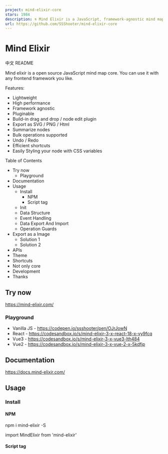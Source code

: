```yaml
---
project: mind-elixir-core
stars: 1984
description: ⚗ Mind Elixir is a JavaScript, framework-agnostic mind map core.
url: https://github.com/SSShooter/mind-elixir-core
---
```


Mind Elixir
===========

中文 README

Mind elixir is a open source JavaScript mind map core. You can use it with any frontend framework you like.

Features:

-   Lightweight
-   High performance
-   Framework agnostic
-   Pluginable
-   Build-in drag and drop / node edit plugin
-   Export as SVG / PNG / Html
-   Summarize nodes
-   Bulk operations supported
-   Undo / Redo
-   Efficient shortcuts
-   Easily Styling your node with CSS variables

Table of Contents

-   Try now
    -   Playground
-   Documentation
-   Usage
    -   Install
        -   NPM
        -   Script tag
    -   Init
    -   Data Structure
    -   Event Handling
    -   Data Export And Import
    -   Operation Guards
-   Export as a Image
    -   Solution 1
    -   Solution 2
-   APIs
-   Theme
-   Shortcuts
-   Not only core
-   Development
-   Thanks

Try now
-------

https://mind-elixir.com/

### Playground

-   Vanilla JS - https://codepen.io/ssshooter/pen/OJrJowN
-   React - https://codesandbox.io/s/mind-elixir-3-x-react-18-x-vy9fcq
-   Vue3 - https://codesandbox.io/s/mind-elixir-3-x-vue3-lth484
-   Vue2 - https://codesandbox.io/s/mind-elixir-3-x-vue-2-x-5kdfjp

Documentation
-------------

https://docs.mind-elixir.com/

Usage
-----

### Install

#### NPM

npm i mind-elixir -S

import MindElixir from 'mind-elixir'

#### Script tag

<script type\="module" src\="https://cdn.jsdelivr.net/npm/mind-elixir/dist/MindElixir.js"\></script\>

### Init

<div id\="map"\></div\>
<style\>
  #map {
    height: 500px;
    width: 100%;
  }
</style\>

**Breaking Change** since 1.0.0, `data` should be passed to `init()`, not `options`.

import MindElixir from 'mind-elixir'
import example from 'mind-elixir/dist/example1'

let options \= {
  el: '#map', // or HTMLDivElement
  direction: MindElixir.LEFT,
  draggable: true, // default true
  contextMenu: true, // default true
  toolBar: true, // default true
  nodeMenu: true, // default true
  keypress: true, // default true
  locale: 'en', // \[zh\_CN,zh\_TW,en,ja,pt,ru\] waiting for PRs
  overflowHidden: false, // default false
  mainLinkStyle: 2, // \[1,2\] default 1
  mouseSelectionButton: 0, // 0 for left button, 2 for right button, default 0
  contextMenuOption: {
    focus: true,
    link: true,
    extend: \[
      {
        name: 'Node edit',
        onclick: () \=> {
          alert('extend menu')
        },
      },
    \],
  },
  before: {
    insertSibling(el, obj) {
      return true
    },
    async addChild(el, obj) {
      await sleep()
      return true
    },
  },
}

let mind \= new MindElixir(options)

mind.install(plugin) // install your plugin

// create new map data
const data \= MindElixir.new('new topic')
// or \`example\`
// or the data return from \`.getData()\`
mind.init(data)

// get a node
MindElixir.E('node-id')

### Data Structure

// whole node data structure up to now
const nodeData \= {
  topic: 'node topic',
  id: 'bd1c24420cd2c2f5',
  style: { fontSize: '32', color: '#3298db', background: '#ecf0f1' },
  expanded: true,
  parent: null,
  tags: \['Tag'\],
  icons: \['😀'\],
  hyperLink: 'https://github.com/ssshooter/mind-elixir-core',
  image: {
    url: 'https://raw.githubusercontent.com/ssshooter/mind-elixir-core/master/images/logo2.png', // required
    // you need to query the height and width of the image and calculate the appropriate value to display the image
    height: 90, // required
    width: 90, // required
  },
  children: \[
    {
      topic: 'child',
      id: 'xxxx',
      // ...
    },
  \],
}

### Event Handling

mind.bus.addListener('operation', operation \=> {
  console.log(operation)
  // return {
  //   name: action name,
  //   obj: target object
  // }

  // name: \[insertSibling|addChild|removeNode|beginEdit|finishEdit\]
  // obj: target

  // name: moveNode
  // obj: {from:target1,to:target2}
})

mind.bus.addListener('selectNode', node \=> {
  console.log(node)
})

mind.bus.addListener('expandNode', node \=> {
  console.log('expandNode: ', node)
})

### Data Export And Import

// data export
const data \= mind.getData() // javascript object, see src/example.js
mind.getDataString() // stringify object
mind.getDataMd() // markdown

// data import
// initiate
let mind \= new MindElixir(options)
mind.init(data)
// data update
mind.refresh(data)

### Operation Guards

let mind \= new MindElixir({
  // ...
  before: {
    insertSibling(el, obj) {
      console.log(el, obj)
      if (this.currentNode.nodeObj.parent.root) {
        return false
      }
      return true
    },
    async addChild(el, obj) {
      await sleep()
      if (this.currentNode.nodeObj.parent.root) {
        return false
      }
      return true
    },
  },
})

Export as a Image
-----------------

### Solution 1

const mind \= {
  /\*\* mind elixir instance \*/
}
const downloadPng \= async () \=> {
  const blob \= await mind.exportPng() // Get a Blob!
  if (!blob) return
  const url \= URL.createObjectURL(blob)
  const a \= document.createElement('a')
  a.href \= url
  a.download \= 'filename.png'
  a.click()
  URL.revokeObjectURL(url)
}

### Solution 2

Install `@ssshooter/modern-screenshot`, then:

import { domToPng } from '@ssshooter/modern-screenshot'

const download \= async () \=> {
  const dataUrl \= await domToPng(mind.nodes, {
    onCloneNode: node \=> {
      const n \= node as HTMLDivElement
      n.style.position \= ''
      n.style.top \= ''
      n.style.left \= ''
      n.style.bottom \= ''
      n.style.right \= ''
    },
    padding: 300,
    quality: 1,
  })
  const link \= document.createElement('a')
  link.download \= 'screenshot.png'
  link.href \= dataUrl
  link.click()
}

APIs
----

https://github.com/ssshooter/mind-elixir-core/blob/master/api/mind-elixir.api.md

Theme
-----

const options \= {
  // ...
  theme: {
    name: 'Dark',
    // main lines color palette
    palette: \['#848FA0', '#748BE9', '#D2F9FE', '#4145A5', '#789AFA', '#706CF4', '#EF987F', '#775DD5', '#FCEECF', '#DA7FBC'\],
    // overwrite css variables
    cssVar: {
      '--main-color': '#ffffff',
      '--main-bgcolor': '#4c4f69',
      '--color': '#cccccc',
      '--bgcolor': '#252526',
      '--panel-color': '255, 255, 255',
      '--panel-bgcolor': '45, 55, 72',
    },
    // all variables see /src/index.less
  },
  // ...
}

// ...

mind.changeTheme({
  name: 'Latte',
  palette: \['#dd7878', '#ea76cb', '#8839ef', '#e64553', '#fe640b', '#df8e1d', '#40a02b', '#209fb5', '#1e66f5', '#7287fd'\],
  cssVar: {
    '--main-color': '#444446',
    '--main-bgcolor': '#ffffff',
    '--color': '#777777',
    '--bgcolor': '#f6f6f6',
  },
})

Be aware that Mind Elixir will not observe the change of `prefers-color-scheme`. Please change the theme **manually** when the scheme changes.

Shortcuts
---------

Shortcut

Function

Enter

Insert Sibling Node

Tab

Insert Child Node

F1

Center the Map

F2

Begin Editing the Current Node

↑

Select the Previous Sibling Node

↓

Select the Next Sibling Node

← / →

Select Parent or First Child

PageUp / Alt + ↑

Move Up Node

PageDown / Alt + ↓

Move Down Node

Ctrl + ↑

Change Layout Pattern to Side

Ctrl + ←

Change Layout Pattern to Left

Ctrl + →

Change Layout Pattern to Right

Ctrl + C

Copy the Current Node

Ctrl + V

Paste the Copied Node

Ctrl + "+"

Zoom In Mind Map

Ctrl + "-"

Zoom Out Mind Map

Ctrl + 0

Reset Zoom Level

Not only core
-------------

-   @mind-elixir/node-menu
-   @mind-elixir/node-menu-neo
-   @mind-elixir/export-xmind
-   @mind-elixir/export-html
-   mind-elixir-react

Development
-----------

```
pnpm i
pnpm dev
```

Test generated files with `dev.dist.ts`:

```
pnpm build
pnpm link ./
```

Update docs:

```
# Install api-extractor
pnpm install -g @microsoft/api-extractor
# Maintain /src/docs.ts
# Generate docs
pnpm doc
pnpm doc:md
```

Thanks
------

-   @viselect/vanilla
